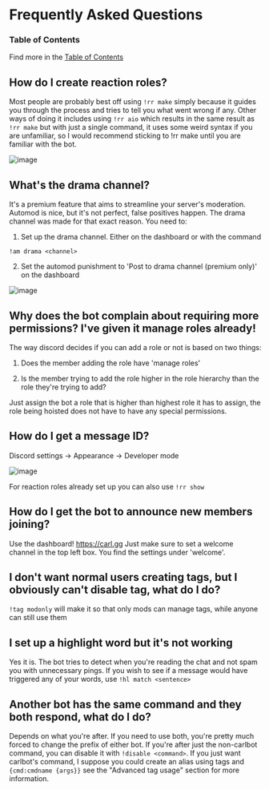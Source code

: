 # Frequently Asked Questions

### Table of Contents

Find more in the [Table of Contents](https://github.com/Discord-Bot-Market/carl-bot/blob/main/TOC.md#table-of-contents)

## How do I create reaction roles?

Most people are probably best off using ``!rr make`` simply because it guides you through the process and tries to tell you what went wrong if any. Other ways of doing it includes using ``!rr aio`` which results in the same result as ``!rr make`` but with just a single command, it uses some weird syntax if you are unfamiliar, so I would recommend sticking to !rr make until you are familiar with the bot.

![image](https://user-images.githubusercontent.com/70546159/116555454-a6747c00-a8b9-11eb-924c-7e557ad019ba.png)

## What's the drama channel?
It's a premium feature that aims to streamline your server's moderation. Automod is nice, but it's not perfect, false positives happen. The drama channel was made for that exact reason. You need to:

1. Set up the drama channel. Either on the dashboard or with the command

``!am drama <channel>``

2. Set the automod punishment to 'Post to drama channel (premium only)' on the dashboard

![image](https://user-images.githubusercontent.com/70546159/116555748-f6534300-a8b9-11eb-9638-eac33da90cad.png)

## Why does the bot complain about requiring more permissions? I've given it manage roles already!

The way discord decides if you can add a role or not is based on two things:

1. Does the member adding the role have 'manage roles'

2. Is the member trying to add the role higher in the role hierarchy than the role they're trying to add?

Just assign the bot a role that is higher than highest role it has to assign, the role being hoisted does not have to have any special permissions.

## How do I get a message ID?

Discord settings -> Appearance -> Developer mode

![image](https://user-images.githubusercontent.com/70546159/116556088-53e78f80-a8ba-11eb-93ad-a2ec40a79bde.png)

For reaction roles already set up you can also use ``!rr show``

## How do I get the bot to announce new members joining?

Use the dashboard! https://carl.gg Just make sure to set a welcome channel in the top left box. You find the settings under 'welcome'.

## I don't want normal users creating tags, but I obviously can't disable tag, what do I do?

``!tag modonly`` will make it so that only mods can manage tags, while anyone can still use them

## I set up a highlight word but it's not working
Yes it is. The bot tries to detect when you're reading the chat and not spam you with unnecessary pings. If you wish to see if a message would have triggered any of your words, use ``!hl match <sentence>``

## Another bot has the same command and they both respond, what do I do?
Depends on what you're after. If you need to use both, you're pretty much forced to change the prefix of either bot. If you're after just the non-carlbot command, you can disable it with ``!disable <command>``. If you just want carlbot's command, I suppose you could create an alias using tags and ``{cmd:cmdname {args}}`` see the "Advanced tag usage" section for more information.
